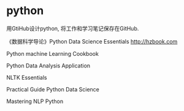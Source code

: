 # python
用GtiHub设计python,
将工作和学习笔记保存在GitHub.

《数据科学导论》Python Data Science Essentials
http://hzbook.com

Python machine Learning Cookbook

Python Data Analysis Application

NLTK Essentials

Practical Guide Python Data Science

Mastering NLP Python

